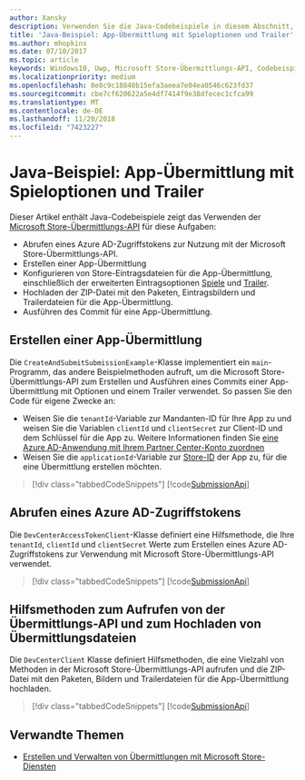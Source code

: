 ```yaml
---
author: Xansky
description: Verwenden Sie die Java-Codebeispiele in diesem Abschnitt, um mehr über das Einreichen von Spieloptionen und Trailern über die Verwendung der Microsoft Store-Übermittlungs-API zu erfahren.
title: 'Java-Beispiel: App-Übermittlung mit Spieloptionen und Trailer'
ms.author: mhopkins
ms.date: 07/10/2017
ms.topic: article
keywords: Windows10, Uwp, Microsoft Store-Übermittlungs-API, Codebeispiele, Spieloptionen, Trailer, erweiterte Angebote, Java
ms.localizationpriority: medium
ms.openlocfilehash: 8e8c9c18840b15efa3aeea7e04ea0546c623fd37
ms.sourcegitcommit: cbe7cf620622a5e4df7414f9e38dfecec1cfca99
ms.translationtype: MT
ms.contentlocale: de-DE
ms.lasthandoff: 11/20/2018
ms.locfileid: "7423227"
---
```

# <a name="java-sample-app-submission-with-game-options-and-trailers"></a>Java-Beispiel: App-Übermittlung mit Spieloptionen und Trailer

Dieser Artikel enthält Java-Codebeispiele zeigt das Verwenden der [Microsoft Store-Übermittlungs-API](create-and-manage-submissions-using-windows-store-services.md) für diese Aufgaben:

* Abrufen eines Azure AD-Zugriffstokens zur Nutzung mit der Microsoft Store-Übermittlungs-API.
* Erstellen einer App-Übermittlung
* Konfigurieren von Store-Eintragsdateien für die App-Übermittlung, einschließlich der erweiterten Eintragsoptionen [Spiele](manage-app-submissions.md#gaming-options-object) und [Trailer](manage-app-submissions.md#trailer-object).
* Hochladen der ZIP-Datei mit den Paketen, Eintragsbildern und Trailerdateien für die App-Übermittlung.
* Ausführen des Commit für eine App-Übermittlung.

<span id="create-app-submission" />

## <a name="create-an-app-submission"></a>Erstellen einer App-Übermittlung

Die ```CreateAndSubmitSubmissionExample```-Klasse implementiert ein ```main```-Programm, das andere Beispielmethoden aufruft, um die Microsoft Store-Übermittlungs-API zum Erstellen und Ausführen eines Commits einer App-Übermittlung mit Optionen und einem Trailer verwendet. So passen Sie den Code für eigene Zwecke an:

* Weisen Sie die ```tenantId```-Variable zur Mandanten-ID für Ihre App zu und weisen Sie die Variablen ```clientId``` und ```clientSecret``` zur Client-ID und dem Schlüssel für die App zu. Weitere Informationen finden Sie [eine Azure AD-Anwendung mit Ihrem Partner Center-Konto zuordnen](create-and-manage-submissions-using-windows-store-services.md#how-to-associate-an-azure-ad-application-with-your-partner-center-account)
* Weisen Sie die ```applicationId```-Variable zur [Store-ID](in-app-purchases-and-trials.md#store-ids) der App zu, für die eine Übermittlung erstellen möchten.

> [!div class="tabbedCodeSnippets"]
[!code[SubmissionApi](./code/StoreServicesExamples_SubmissionAdvancedListings/java/CreateAndSubmitSubmissionExample.java#L1-L313)]

<span id="token" />

## <a name="obtain-an-azure-ad-access-token"></a>Abrufen eines Azure AD-Zugriffstokens

Die ```DevCenterAccessTokenClient```-Klasse definiert eine Hilfsmethode, die Ihre ```tenantId```, ```clientId``` und ```clientSecret``` Werte zum Erstellen eines Azure AD-Zugriffstokens zur Verwendung mit Microsoft Store-Übermittlungs-API verwendet.

> [!div class="tabbedCodeSnippets"]
[!code[SubmissionApi](./code/StoreServicesExamples_SubmissionAdvancedListings/java/DevCenterAccessTokenClient.java#L1-L69)]

<span id="utilities" />

## <a name="helper-methods-to-invoke-the-submission-api-and-upload-submission-files"></a>Hilfsmethoden zum Aufrufen von der Übermittlungs-API und zum Hochladen von Übermittlungsdateien

Die ```DevCenterClient``` Klasse definiert Hilfsmethoden, die eine Vielzahl von Methoden in der Microsoft Store-Übermittlungs-API aufrufen und die ZIP-Datei mit den Paketen, Bildern und Trailerdateien für die App-Übermittlung hochladen.

> [!div class="tabbedCodeSnippets"]
[!code[SubmissionApi](./code/StoreServicesExamples_SubmissionAdvancedListings/java/DevCenterClient.java#L1-L224)]

## <a name="related-topics"></a>Verwandte Themen

* [Erstellen und Verwalten von Übermittlungen mit Microsoft Store-Diensten](create-and-manage-submissions-using-windows-store-services.md)
